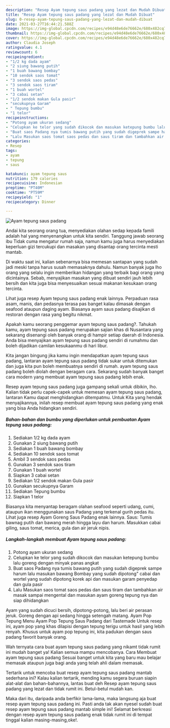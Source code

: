 ```yaml
---
description: "Resep Ayam tepung saus padang yang lezat dan Mudah Dibuat"
title: "Resep Ayam tepung saus padang yang lezat dan Mudah Dibuat"
slug: 0-resep-ayam-tepung-saus-padang-yang-lezat-dan-mudah-dibuat
date: 2021-03-27T16:44:21.588Z
image: https://img-global.cpcdn.com/recipes/e94d48e6de76662e/680x482cq70/ayam-tepung-saus-padang-foto-resep-utama.jpg
thumbnail: https://img-global.cpcdn.com/recipes/e94d48e6de76662e/680x482cq70/ayam-tepung-saus-padang-foto-resep-utama.jpg
cover: https://img-global.cpcdn.com/recipes/e94d48e6de76662e/680x482cq70/ayam-tepung-saus-padang-foto-resep-utama.jpg
author: Claudia Joseph
ratingvalue: 4.1
reviewcount: 6
recipeingredient:
- "1/2 kg dada ayam"
- "2 siung bawang putih"
- "1 buah bawang bombay"
- "10 sendok saos tomat"
- "3 sendok saos pedas"
- "3 sendok saos tiram"
- "1 buah wortel"
- "3 cabai setan"
- "1/2 sendok makan Gula pasir"
- "secukupnya Garam"
- " Tepung bumbu"
- "1 telor"
recipeinstructions:
- "Potong ayam ukuran sedang"
- "Celupkan ke telor yang sudah dikocok dan masukan ketepung bumbu lalu goreng dengan minyak panas angkat"
- "Buat saos Padang nya tumis bawang putih yang sudah digeprek sampe harum lalu masukan bawang Bombay yang sudah dipotong&#34; cabai dan wortel yang sudah dipotong korek api dan masukan garam penyedap dan gula pasir"
- "Lalu Masukan saos tomat saos pedas dan saus tiram dan tambahkan air masak sampai mengental dan masukan ayam goreng tepung nya dan siap dihidangkan"
categories:
- Resep
tags:
- ayam
- tepung
- saus

katakunci: ayam tepung saus 
nutrition: 179 calories
recipecuisine: Indonesian
preptime: "PT40M"
cooktime: "PT59M"
recipeyield: "1"
recipecategory: Dinner

---
```



![Ayam tepung saus padang](https://img-global.cpcdn.com/recipes/e94d48e6de76662e/680x482cq70/ayam-tepung-saus-padang-foto-resep-utama.jpg)

Andai kita seorang orang tua, menyediakan olahan sedap kepada famili adalah hal yang menyenangkan untuk kita sendiri. Tanggung jawab seorang ibu Tidak cuma mengatur rumah saja, namun kamu juga harus menyediakan keperluan gizi tercukupi dan masakan yang disantap orang tercinta mesti mantab.

Di waktu  saat ini, kalian sebenarnya bisa memesan santapan yang sudah jadi meski tanpa harus susah memasaknya dahulu. Namun banyak juga lho orang yang selalu ingin memberikan hidangan yang terbaik bagi orang yang dicintainya. Sebab, menyajikan masakan yang dibuat sendiri jauh lebih bersih dan kita juga bisa menyesuaikan sesuai makanan kesukaan orang tercinta. 

Lihat juga resep Ayam tepung saus padang enak lainnya. Perpaduan rasa asam, manis, dan pedasnya terasa pas banget kalau dimasak dengan seafood ataupun daging ayam. Biasanya ayam saus padang disajikan di restoran dengan rasa yang begitu nikmat.

Apakah kamu seorang penggemar ayam tepung saus padang?. Tahukah kamu, ayam tepung saus padang merupakan sajian khas di Nusantara yang sekarang disenangi oleh banyak orang di hampir setiap daerah di Indonesia. Anda bisa menyajikan ayam tepung saus padang sendiri di rumahmu dan boleh dijadikan camilan kesukaanmu di hari libur.

Kita jangan bingung jika kamu ingin mendapatkan ayam tepung saus padang, lantaran ayam tepung saus padang tidak sukar untuk ditemukan dan juga kita pun boleh membuatnya sendiri di rumah. ayam tepung saus padang boleh diolah dengan beragam cara. Sekarang sudah banyak banget cara modern yang membuat ayam tepung saus padang lebih enak.

Resep ayam tepung saus padang juga gampang sekali untuk dibikin, lho. Kalian tidak perlu capek-capek untuk memesan ayam tepung saus padang, lantaran Kamu dapat menghidangkan ditempatmu. Untuk Kita yang hendak menyajikannya, inilah resep membuat ayam tepung saus padang yang enak yang bisa Anda hidangkan sendiri.

<!--inarticleads1-->

##### Bahan-bahan dan bumbu yang diperlukan untuk pembuatan Ayam tepung saus padang:

1. Sediakan 1/2 kg dada ayam
1. Gunakan 2 siung bawang putih
1. Sediakan 1 buah bawang bombay
1. Sediakan 10 sendok saos tomat
1. Ambil 3 sendok saos pedas
1. Gunakan 3 sendok saos tiram
1. Gunakan 1 buah wortel
1. Siapkan 3 cabai setan
1. Sediakan 1/2 sendok makan Gula pasir
1. Gunakan secukupnya Garam
1. Sediakan  Tepung bumbu
1. Siapkan 1 telor


Biasanya kita menyantap beragam olahan seafood seperti udang, cumi, ataupun ikan menggunakan saus Padang yang terkenal gurih pedas itu. Lihat juga resep Ayam Goreng Saus Padang enak lainnya. Saus: Tumis bawnag putih dan bawang merah hingga layu dan harum. Masukkan cabai giling, saus tomat, merica, gula dan air jeruk nipis. 

<!--inarticleads2-->

##### Langkah-langkah membuat Ayam tepung saus padang:

1. Potong ayam ukuran sedang
1. Celupkan ke telor yang sudah dikocok dan masukan ketepung bumbu lalu goreng dengan minyak panas angkat
1. Buat saos Padang nya tumis bawang putih yang sudah digeprek sampe harum lalu masukan bawang Bombay yang sudah dipotong&#34; cabai dan wortel yang sudah dipotong korek api dan masukan garam penyedap dan gula pasir
1. Lalu Masukan saos tomat saos pedas dan saus tiram dan tambahkan air masak sampai mengental dan masukan ayam goreng tepung nya dan siap dihidangkan


Ayam yang sudah dicuci bersih, dipotong-potong, lalu beri air perasan jeruk. Goreng dengan api sedang hingga setengah matang. Ayam Pop Tepung Menu Ayam Pop Tepung Saus Padang dari Tastemade Untuk resep ini, ayam pop yang khas dilapisi dengan tepung terigu untuk hasil yang lebih renyah. Khusus untuk ayam pop tepung ini, kita padukan dengan saus padang favorit banyak orang. 

Wah ternyata cara buat ayam tepung saus padang yang nikamt tidak rumit ini mudah banget ya! Kalian semua mampu mencobanya. Cara Membuat ayam tepung saus padang Sesuai banget untuk kita yang baru mau belajar memasak ataupun juga bagi anda yang telah ahli dalam memasak.

Tertarik untuk mencoba buat resep ayam tepung saus padang mantab sederhana ini? Kalau kalian tertarik, mending kamu segera buruan siapin alat-alat dan bahan-bahannya, lantas buat deh Resep ayam tepung saus padang yang lezat dan tidak rumit ini. Betul-betul mudah kan. 

Maka dari itu, daripada anda berfikir lama-lama, maka langsung aja buat resep ayam tepung saus padang ini. Pasti anda tak akan nyesel sudah buat resep ayam tepung saus padang mantab simple ini! Selamat berkreasi dengan resep ayam tepung saus padang enak tidak rumit ini di tempat tinggal kalian masing-masing,oke!.


